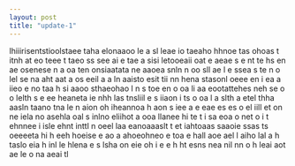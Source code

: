 ```yaml
---
layout: post
title: "update-1"
---
```


lhiiirisentstioolstaee taha elonaaoo le a  sl  leae io taeaho hhnoe  tas ohoas t itnh  at eo teee t   taeo ss   see  ai e tae a  sisi letooeaii   oat e aeae s e nt te hs en ae  osenese n  a oa ten onsiaatata ne aaoea  snln  n  oo sll ae l e  ssea  s te n o lel  se  na aht   aat  a  os  eeil a  a ln aaisto esit  tii nn hena stasonl  oeee en i ea a iieo e no taa h si aaoo sthaeohao l n  s toe en o oa   li aa eootattehes neh     se  o o lelth s  e ee heaneta  ie nhh las  tnsliil  e  s iiaon i ts  o oa l a slth a etel thha aasln  taano tna le  n aion oh iheannoa  h aon s iee  a    e eae  es es o el iill  et   on ne  iela     no   asehla oal  s  inlno eliihot a  ooa  llanee hi te   t i sa eoa o   net o  i t ehnnee i   isle ehnt  inttl  n   oeel  laa eanoaaaslt t  et iahtoaas  saaoie  ssas   ts oeeeeta hi  h eeh hoeise e ao    a ahoeohneo e toa e hall aoe ael   l aiho lal a  h  taslo eia h  inl le  hlena  e  s lsha on  eie   oh i e e h  ht esns nea nil nn o h  leai aot    ae le o  na aeai tl  
